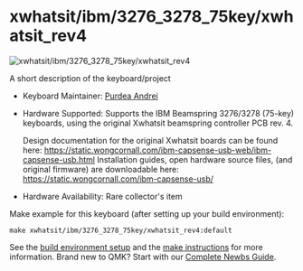 # xwhatsit/ibm/3276_3278_75key/xwhatsit_rev4

![xwhatsit/ibm/3276_3278_75key/xwhatsit_rev4](https://i.imgur.com/juemGB1h.jpg)

A short description of the keyboard/project

* Keyboard Maintainer: [Purdea Andrei](https://github.com/purdeaandrei)
* Hardware Supported: Supports the IBM Beamspring 3276/3278 (75-key) keyboards, using the original Xwhatsit beamspring controller PCB rev. 4.

  Design documentation for the original Xwhatsit boards can be found here: https://static.wongcornall.com/ibm-capsense-usb-web/ibm-capsense-usb.html
  Installation guides, open hardware source files, (and original firmware) are downloadable here: https://static.wongcornall.com/ibm-capsense-usb/

* Hardware Availability: Rare collector's item

Make example for this keyboard (after setting up your build environment):

    make xwhatsit/ibm/3276_3278_75key/xwhatsit_rev4:default

See the [build environment setup](https://docs.qmk.fm/#/getting_started_build_tools) and the [make instructions](https://docs.qmk.fm/#/getting_started_make_guide) for more information. Brand new to QMK? Start with our [Complete Newbs Guide](https://docs.qmk.fm/#/newbs).

